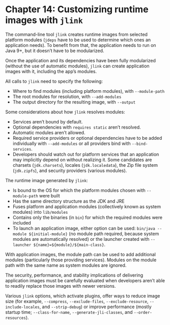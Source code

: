 # Chapter 14: Customizing runtime images with `jlink`

The command-line tool `jlink` creates runtime images from selected platform modules (`jdeps` have to be used to determine which ones an application needs). To benefit from that, the application needs to run on Java 9+, but it doesn’t have to be modularized.

Once the application and its dependencies have been fully modularized (without the use of automatic modules), `jlink` can create application images with it, including the app’s modules.

All calls to `jlink` need to specify the following:

  - Where to find modules (including platform modules), with `--module-path`
  - The root modules for resolution, with `--add-modules`
  - The output directory for the resulting image, with `--output`

Some considerations about how `jlink` resolves modules:

  - Services aren’t bound by default.
  - Optional dependencies with `requires static` aren’t resolved.
  - Automatic modules aren’t allowed.
  - Required service providers or optional dependencies have to be added individually with `--add-modules` or all providers bind with `--bind-services`.
  - Developers should watch out for platform services that an application may implicitly depend on without realizing it. Some candidates are charsets (`jdk.charsets`), locales (`jdk.localedata`), the Zip file system (`jdk.zipfs`), and security providers (various modules).

The runtime image generated by `jlink`:

  - Is bound to the OS for which the platform modules chosen with `--module-path` were built
  - Has the same directory structure as the JDK and JRE
  - Fuses platform and application modules (collectively known as system modules) into `lib/modules`
  - Contains only the binaries (in `bin`) for which the required modules were included
  - To launch an application image, either option can be used: `bin/java --module ${initial-module}` (no module path required, because system modules are automatically resolved) or the launcher created with `--launcher ${name}=${module}/${main-class}`.

With application images, the module path can be used to add additional modules (particularly those providing services). Modules on the module path with the same name as system modules are ignored.

The security, performance, and stability implications of delivering application images must be carefully evaluated when developers aren’t able to readily replace those images with newer versions.

Various `jlink` options, which activate plugins, offer ways to reduce image size (for example, `--compress`, `--exclude-files`, `--exclude-resource`, `--include-locales`, and `--strip-debug`) or improve performance (mostly startup time; `--class-for-name`, `--generate-jli-classes`, and `--order-resources`).
